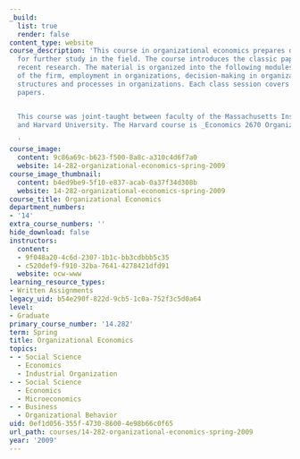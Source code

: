```yaml
---
_build:
  list: true
  render: false
content_type: website
course_description: 'This course in organizational economics prepares doctoral students
  for further study in the field. The course introduces the classic papers and some
  recent research. The material is organized into the following modules: boundaries
  of the firm, employment in organizations, decision-making in organizations, and
  structures and processes in organizations. Each class session covers a few leading
  papers.


  This course was joint-taught between faculty of the Massachusetts Institute of Technology
  and Harvard University. The Harvard course is _Economics 2670 Organizational Economics_.

  '
course_image:
  content: 9c86a69c-b623-f500-8a8c-a310c4d6f7a0
  website: 14-282-organizational-economics-spring-2009
course_image_thumbnail:
  content: b4ed9be9-5f10-e837-acab-0a37f34d308b
  website: 14-282-organizational-economics-spring-2009
course_title: Organizational Economics
department_numbers:
- '14'
extra_course_numbers: ''
hide_download: false
instructors:
  content:
  - 9f048a20-4c6d-2307-1b1c-bb3cdbbb5c35
  - c520def9-f910-32ba-7641-4278421dfd91
  website: ocw-www
learning_resource_types:
- Written Assignments
legacy_uid: b54e290f-822d-9cb5-1c0a-752f3c5d0a64
level:
- Graduate
primary_course_number: '14.282'
term: Spring
title: Organizational Economics
topics:
- - Social Science
  - Economics
  - Industrial Organization
- - Social Science
  - Economics
  - Microeconomics
- - Business
  - Organizational Behavior
uid: 0ef1d056-355f-4730-8600-4e98b66c0f65
url_path: courses/14-282-organizational-economics-spring-2009
year: '2009'
---
```

